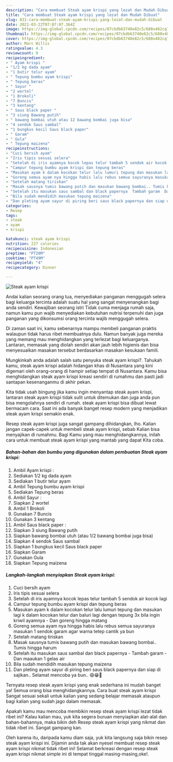 ```yaml
---
description: "Cara membuat Steak ayam krispi yang lezat dan Mudah Dibuat"
title: "Cara membuat Steak ayam krispi yang lezat dan Mudah Dibuat"
slug: 831-cara-membuat-steak-ayam-krispi-yang-lezat-dan-mudah-dibuat
date: 2021-03-22T07:07:07.364Z
image: https://img-global.cpcdn.com/recipes/07cbdb63740e82c5/680x482cq70/steak-ayam-krispi-foto-resep-utama.jpg
thumbnail: https://img-global.cpcdn.com/recipes/07cbdb63740e82c5/680x482cq70/steak-ayam-krispi-foto-resep-utama.jpg
cover: https://img-global.cpcdn.com/recipes/07cbdb63740e82c5/680x482cq70/steak-ayam-krispi-foto-resep-utama.jpg
author: Marc Willis
ratingvalue: 4.3
reviewcount: 9
recipeingredient:
- " Ayam krispi "
- "1/2 kg dada ayam"
- "1 butir telur ayam"
- " Tepung bumbu ayam krispi"
- " Tepung beras"
- " Sayur "
- "2 wortel"
- "1 Brokoli"
- "7 Buncis"
- "3 kentang"
- " Saus black paper "
- "3 siung Bawang putih"
- " bawang bombai utuh atau 12 bawang bombai juga bisa"
- "4 sendok Saus sambal"
- "1 bungkus kecil Saus black paper"
- " Garam"
- " Gula"
- " Tepung maizena"
recipeinstructions:
- "Cuci bersih ayam"
- "Iris tipis sesuai selera"
- "Setelah di iris ayamnya kocok lepas telur tambah 5 sendok air kocok lagi"
- "Campur tepung bumbu ayam krispi dan tepung beras"
- "Masukan ayam k dalam kocokan telur lalu lumuri tepung dan masukan lagi k dalam kocokan telur dan baluri lagi dengan tepung 3x bila ingin kriwil ayamnya  Dan goreng hingga matang"
- "Goreng semua ayam nya hingga habis lalu rebus semua sayuranya masukan 1 sendok garam agar warna tetep cantik ya bun"
- "Setelah matang tiriskan"
- "Masak sausnya tumis bawang putih dan masukan bawang bombai.. Tumis hingga harum"
- "Setelah itu masukan saus sambal dan black papernya  Tambah garam  Dan maaukan 1 gelas air"
- "Bila sudah mendidih masukan tepung maizena"
- "Dan pleting ayam sayur di piring beri saus black papernya dan siap di sajikan.. Selamat mencoba ya bun.. 😄😁🙏"
categories:
- Resep
tags:
- steak
- ayam
- krispi

katakunci: steak ayam krispi 
nutrition: 227 calories
recipecuisine: Indonesian
preptime: "PT20M"
cooktime: "PT49M"
recipeyield: "4"
recipecategory: Dinner

---
```



![Steak ayam krispi](https://img-global.cpcdn.com/recipes/07cbdb63740e82c5/680x482cq70/steak-ayam-krispi-foto-resep-utama.jpg)

Andai kalian seorang orang tua, menyediakan panganan menggugah selera bagi keluarga tercinta adalah suatu hal yang sangat menyenangkan bagi anda sendiri. Kewajiban seorang istri Tidak cuma menjaga rumah saja, namun kamu pun wajib menyediakan kebutuhan nutrisi terpenuhi dan juga panganan yang dikonsumsi orang tercinta wajib menggugah selera.

Di zaman  saat ini, kamu sebenarnya mampu membeli panganan praktis walaupun tidak harus ribet membuatnya dulu. Namun banyak juga mereka yang memang mau menghidangkan yang terlezat bagi keluarganya. Lantaran, memasak yang diolah sendiri akan jauh lebih higienis dan bisa menyesuaikan masakan tersebut berdasarkan masakan kesukaan famili. 



Mungkinkah anda adalah salah satu penyuka steak ayam krispi?. Tahukah kamu, steak ayam krispi adalah hidangan khas di Nusantara yang kini digemari oleh orang-orang di hampir setiap tempat di Nusantara. Kamu bisa menghidangkan steak ayam krispi kreasi sendiri di rumahmu dan pasti jadi santapan kesenanganmu di akhir pekan.

Kita tidak usah bingung jika kamu ingin menyantap steak ayam krispi, lantaran steak ayam krispi tidak sulit untuk ditemukan dan juga anda pun bisa mengolahnya sendiri di rumah. steak ayam krispi bisa dibuat lewat bermacam cara. Saat ini ada banyak banget resep modern yang menjadikan steak ayam krispi semakin enak.

Resep steak ayam krispi juga sangat gampang dihidangkan, lho. Kalian jangan capek-capek untuk membeli steak ayam krispi, sebab Kalian bisa menyajikan di rumahmu. Bagi Kamu yang mau menghidangkannya, inilah cara untuk membuat steak ayam krispi yang mantab yang dapat Kita coba.

<!--inarticleads1-->

##### Bahan-bahan dan bumbu yang digunakan dalam pembuatan Steak ayam krispi:

1. Ambil  Ayam krispi :
1. Sediakan 1/2 kg dada ayam
1. Sediakan 1 butir telur ayam
1. Ambil  Tepung bumbu ayam krispi
1. Sediakan  Tepung beras
1. Ambil  Sayur :
1. Siapkan 2 wortel
1. Ambil 1 Brokoli
1. Gunakan 7 Buncis
1. Gunakan 3 kentang
1. Ambil  Saus black paper :
1. Siapkan 3 siung Bawang putih
1. Siapkan  bawang bombai utuh (atau 1/2 bawang bombai juga bisa)
1. Siapkan 4 sendok Saus sambal
1. Siapkan 1 bungkus kecil Saus black paper
1. Siapkan  Garam
1. Gunakan  Gula
1. Siapkan  Tepung maizena




<!--inarticleads2-->

##### Langkah-langkah menyiapkan Steak ayam krispi:

1. Cuci bersih ayam
1. Iris tipis sesuai selera
1. Setelah di iris ayamnya kocok lepas telur tambah 5 sendok air kocok lagi
1. Campur tepung bumbu ayam krispi dan tepung beras
1. Masukan ayam k dalam kocokan telur lalu lumuri tepung dan masukan lagi k dalam kocokan telur dan baluri lagi dengan tepung 3x bila ingin kriwil ayamnya  - Dan goreng hingga matang
1. Goreng semua ayam nya hingga habis lalu rebus semua sayuranya masukan 1 sendok garam agar warna tetep cantik ya bun
1. Setelah matang tiriskan
1. Masak sausnya tumis bawang putih dan masukan bawang bombai.. Tumis hingga harum
1. Setelah itu masukan saus sambal dan black papernya  - Tambah garam  - Dan maaukan 1 gelas air
1. Bila sudah mendidih masukan tepung maizena
1. Dan pleting ayam sayur di piring beri saus black papernya dan siap di sajikan.. Selamat mencoba ya bun.. 😄😁🙏




Ternyata resep steak ayam krispi yang enak sederhana ini mudah banget ya! Semua orang bisa menghidangkannya. Cara buat steak ayam krispi Sangat sesuai sekali untuk kalian yang sedang belajar memasak ataupun bagi kalian yang sudah jago dalam memasak.

Apakah kamu mau mencoba membikin resep steak ayam krispi lezat tidak ribet ini? Kalau kalian mau, yuk kita segera buruan menyiapkan alat-alat dan bahan-bahannya, maka bikin deh Resep steak ayam krispi yang nikmat dan tidak ribet ini. Sangat gampang kan. 

Oleh karena itu, daripada kamu diam saja, yuk kita langsung saja bikin resep steak ayam krispi ini. Dijamin anda tak akan nyesel membuat resep steak ayam krispi nikmat tidak ribet ini! Selamat berkreasi dengan resep steak ayam krispi nikmat simple ini di tempat tinggal masing-masing,oke!.

